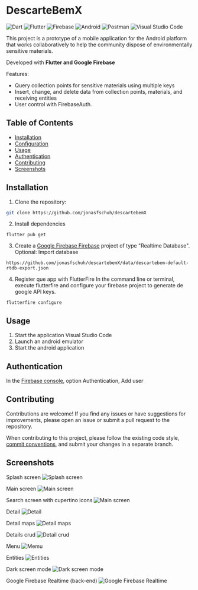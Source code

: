 # DescarteBemX

![Dart](https://img.shields.io/badge/dart-%230175C2.svg?style=for-the-badge&logo=dart&logoColor=white)
![Flutter](https://img.shields.io/badge/Flutter-%2302569B.svg?style=for-the-badge&logo=Flutter&logoColor=white)
![Firebase](https://img.shields.io/badge/firebase-%23039BE5.svg?style=for-the-badge&logo=firebase)
![Android](https://img.shields.io/badge/Android-3DDC84?style=for-the-badge&logo=android&logoColor=white)
![Postman](https://img.shields.io/badge/Postman-FF6C37?style=for-the-badge&logo=postman&logoColor=white)
![Visual Studio Code](https://img.shields.io/badge/Visual%20Studio%20Code-0078d7.svg?style=for-the-badge&logo=visual-studio-code&logoColor=white)


This project is a prototype of a mobile application for the Android platform that works collaboratively to help the community dispose of environmentally sensitive materials.

Developed with **Flutter and Google Firebase**

Features:
- Query collection points for sensitive materials using multiple keys
- Insert, change, and delete data from collection points, materials, and receiving entities
- User control with FirebaseAuth.

## Table of Contents

- [Installation](#installation)
- [Configuration](#configuration)
- [Usage](#usage)
- [Authentication](#authentication)
- [Contributing](#contributing)
- [Screenshots](#screenshots)

## Installation

1. Clone the repository:

```bash
git clone https://github.com/jonasfschuh/descartebemX
```
2. Install dependencies
```
flutter pub get
```
3. Create a [Google Firebase Firebase](https://firebase.google.com/) project of type "Realtime Database".
Optional: Import database 
```
https://github.com/jonasfschuh/descartebemX/data/descartebem-default-rtdb-export.json
```

4. Register que app with FlutterFire
In the command line or terminal, execute flutterfire and configure your firebase project to generate de google API keys.
```
flutterfire configure
```

## Usage

1. Start the application Visual Studio Code
2. Launch an android emulator
3. Start the android application


## Authentication

In the [Firebase console](https://console.firebase.google.com/), option Authentication, Add user 

## Contributing

Contributions are welcome! If you find any issues or have suggestions for improvements, please open an issue or submit a pull request to the repository.

When contributing to this project, please follow the existing code style, [commit conventions](https://www.conventionalcommits.org/en/v1.0.0/), and submit your changes in a separate branch.

## Screenshots

Splash screen
![Splash screen](https://github.com/jonasfschuh/descartebemX/blob/main/images/splash%20screen.gif?raw=true&sanitize=true)

Main screen
![Main screen](https://github.com/jonasfschuh/descartebemX/blob/main/images/principal_screen.gif?raw=true&sanitize=true)

Search screen with cupertino icons
![Main screen](https://github.com/jonasfschuh/descartebemX/blob/main/images/search_screen.gif?raw=true&sanitize=true)

Detail
![Detail](https://github.com/jonasfschuh/descartebemX/blob/main/images/detail_1.gif?raw=true&sanitize=true)

Detail maps
![Detail maps](https://github.com/jonasfschuh/descartebemX/blob/main/images/detail_maps.gif?raw=true&sanitize=true)

Details crud
![Detail crud](https://github.com/jonasfschuh/descartebemX/blob/main/images/detail_edit.gif?raw=true&sanitize=true)

Menu
![Memu](https://github.com/jonasfschuh/descartebemX/blob/main/images/menu.gif?raw=true&sanitize=true)

Entities
![Entities](https://github.com/jonasfschuh/descartebemX/blob/main/images/entities.gif?raw=true&sanitize=true)

Dark screen mode
![Dark screen mode](https://github.com/jonasfschuh/descartebemX/blob/main/images/dark_screen.gif?raw=true&sanitize=true)

Google Firebase Realtime (back-end)
![Google Firebase Realtime](https://github.com/jonasfschuh/descartebemX/blob/main/images/firebase_realtime.gif?raw=true&sanitize=true)





